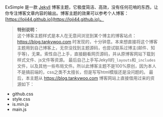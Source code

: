ExSimple 是一款 [Jekyll](http://jekyllcn.com) 博客主题，它极度简洁、高效，没有任何花哨的东西，让你专注博客文章内容的输出。博客主题的效果可以参考个人博客：[https://loji44.github.io](https://loji44.github.io)。

>**特别说明：** <br />
这个博客主题样式是本人在无意间浏览到某个博主的博客站点：<a href="https://blog.tankywoo.com" target="_blank">https://blog.tankywoo.com</a> 时发现的，十分钟意。本来想直接将这个博客主题用到自己博客上，无奈没找到主题源码，也尝试联系过博主(邮件、知乎等)，无果。索性自己上手，直接翻看网页源码，并从原博客网站下载到样式文件、js文件等资源。
最后自己上手写Jekyll的`_layouts`和`_includes`文件，以及其他一些布局文件。所以此博客主题不是100%原创，因为本人不是搞前端的，css之类不太擅长，但是写写html模版还是没问题的。
最后，本主题从 <a href="https://blog.tankywoo.com" target="_blank">https://blog.tankywoo.com</a> 博客网站上直接借用过来的资源如下：
- github.css
- style.css
- is.min.js
- main.js
